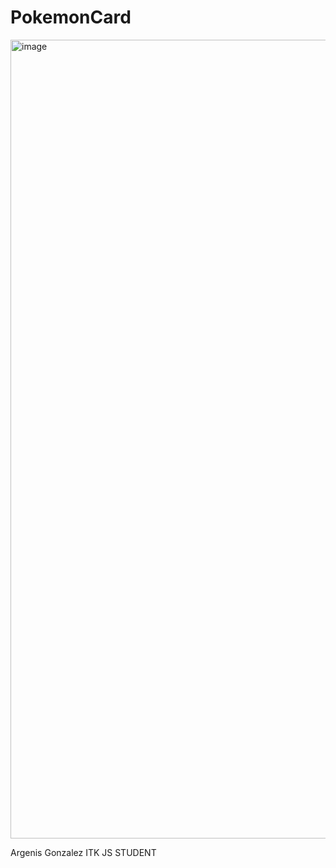 # PokemonCard

<img width="1278" alt="image" src="https://user-images.githubusercontent.com/113387032/192370967-7221fd18-dcaf-4694-b4b6-7b18fea94704.png">


Argenis Gonzalez
ITK JS STUDENT
